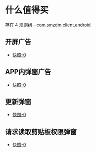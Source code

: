 # 什么值得买

存在 4 规则组 - [com.smzdm.client.android](/src/apps/com.smzdm.client.android.ts)

## 开屏广告

- [快照-0](https://i.gkd.li/import/12535072)

## APP内弹窗广告

- [快照-0](https://gkd-kit.gitee.io/import/12695751)

## 更新弹窗

- [快照-0](https://i.gkd.li/import/13198016)

## 请求读取剪贴板权限弹窗

- [快照-0](https://i.gkd.li/import/13198020)
